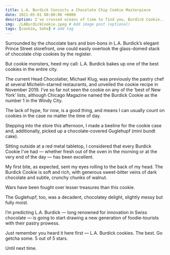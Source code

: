 ```yaml
---
title: L.A. Burdick Concocts a Chocolate Chip Cookie Masterpiece
date: 2021-05-01 00:00:00 +0000
description: I've crossed oceans of time to find you, Burdick Cookie...
img: ./LABurdickCookie.jpeg # Add image post (optional)
tags: [cookie, Soho] # add tag
---
```

Surrounded by the chocolate bars and bon-bons in L.A. Burdick’s elegant Prince Street storefront, one could easily overlook the glass-domed stack of chocolate chip cookies by the register.

But cookie monsters, heed my call: L.A. Burdick bakes up one of the best cookies in the entire city.

The current Head Chocolatier, Michael Klug, was previously the pastry chef at several Michelin-starred restaurants, and unveiled the cookie recipe in November 2019. I’ve so far not seen the cookie on any of the ‘best of New York’ lists, although Chicago Magazine named the Burdick Cookie as the number 1 in the Windy City.

The lack of hype, for now, is a good thing, and means I can usually count on cookies in the case no matter the time of day.

Stepping into the store this afternoon, I made a beeline for the cookie case and, additionally, picked up a chocolate-covered Guglehupf (mini bundt cake).

Sitting outside at a red metal tabletop, I considered that every Burdick Cookie I've had — whether fresh out of the oven in the morning or at the very end of the day — has been excellent.

My first bite, as expected, sent my eyes rolling to the back of my head. The Burdick Cookie is soft and rich, with generous sweet-bitter veins of dark chocolate and subtle, crunchy chunks of walnut.

Wars have been fought over lesser treasures than this cookie.

The Guglehupf, too, was a decadent, chocolatey delight, slightly messy but fully moist.

I’m predicting L.A. Burdick — long renowned for innovation in Swiss chocolate — is going to start drawing a new generation of foodie-tourists with their pastry prowess.

Just remember you heard it here first — L.A. Burdick cookies. The best. Go getcha some. 5 out of 5 stars.

Until next time.